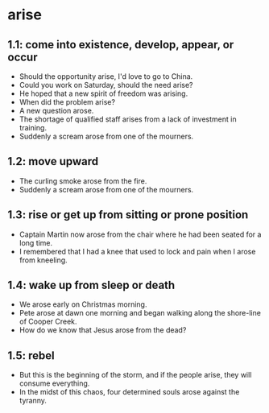 # arise
## 1.1: come into existence, develop, appear, or occur

  *  Should the opportunity arise, I'd love to go to China.
  *  Could you work on Saturday, should the need arise?
  *  He hoped that a new spirit of freedom was arising.
  *  When did the problem arise?
  *  A new question arose.
  *  The shortage of qualified staff arises from a lack of investment in training.
  *  Suddenly a scream arose from one of the mourners.

## 1.2: move upward

  *  The curling smoke arose from the fire.
  *  Suddenly a scream arose from one of the mourners.

## 1.3: rise or get up from sitting or prone position

  *  Captain Martin now arose from the chair where he had been seated for a long time.
  *  I remembered that I had a knee that used to lock and pain when I arose from kneeling.

## 1.4: wake up from sleep or death

  *  We arose early on Christmas morning.
  *  Pete arose at dawn one morning and began walking along the shore-line of Cooper Creek.
  *  How do we know that Jesus arose from the dead?

## 1.5: rebel

  *  But this is the beginning of the storm, and if the people arise, they will consume everything.
  *  In the midst of this chaos, four determined souls arose against the tyranny.
